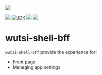 [![](https://github.com/wutsi/wutsi-shell-bff/actions/workflows/master.yml/badge.svg)](https://github.com/wutsi/wutsi-shell-bff/actions/workflows/master.yml)

![](https://img.shields.io/github/v/tag/wutsi/wutsi-shell-bff)
[![JDK](https://img.shields.io/badge/jdk-11-brightgreen.svg)](https://jdk.java.net/11/)
[![](https://img.shields.io/badge/maven-3.6-brightgreen.svg)](https://maven.apache.org/download.cgi)
![](https://img.shields.io/badge/language-kotlin-blue.svg)

# wutsi-shell-bff
`wutsi-shell-bff` provide the experience for:
- Front page
- Managing app settings
